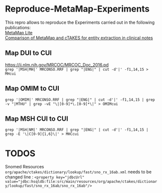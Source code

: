 # Reproduce-MetaMap-Experiments

This repro allows to reproduce the Experiments carried out in the following publications:  
[MetaMap Lite](https://academic.oup.com/jamia/article/24/4/841/2961848)  
[Comparison of MetaMap and cTAKES for entity extraction in clinical notes](https://www.ncbi.nlm.nih.gov/pmc/articles/PMC6157281/)    
## Map DUI to CUI
https://ii.nlm.nih.gov/MRCOC/MRCOC_Doc_2016.pd  
`grep '|MSH|MH|' MRCONSO.RRF | grep "|ENG|" | cut -d'|' -f1,14,15 > MHcui`

## Map OMIM to CUI
`grep '|OMIM|' MRCONSO.RRF | grep "|ENG|" | cut -d'|' -f1,14,15 | grep -v "|MTHU" | grep -vE "\|[0-9]*\.[0-9]*\|" > OMIMcui`

## Map MSH CUI to CUI
`grep '|MSH|NM|' MRCONSO.RRF | grep "|ENG|" | cut -d'|' -f1,14,15 | grep -E '\|C[0-9]{1,6}\|' > MHCcui
`

# TODOS

Snomed Resources `org/apache/ctakes/dictionary/lookup/fast/sno_rx_16ab.xml`
needs to be changed line :  `<property key="jdbcUrl" value="jdbc:hsqldb:file:src/main/resources/org/apache/ctakes/dictionary/lookup/fast/sno_rx_16ab/sno_rx_16ab"/>`
